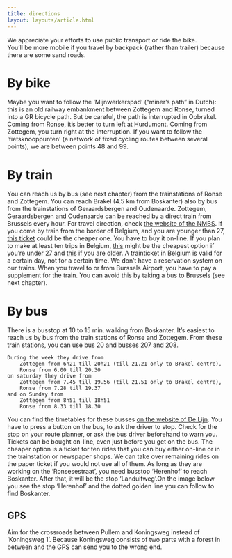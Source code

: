 ```yaml
---
title: directions
layout: layouts/article.html
---
```

We appreciate your efforts to use public transport or ride the bike.  
You’ll be more mobile if you travel by backpack (rather than trailer) because there are some sand roads.

# By bike
Maybe you want to follow the ‘Mijnwerkerspad’ (“miner’s path” in Dutch): this is an old railway embankment between Zottegem and Ronse, turned into a GR bicycle path. But be careful, the path is interrupted in Opbrakel. Coming from Ronse, it’s better to turn left at Hurdumont. Coming from Zottegem, you turn right at the interruption. If you want to follow the ‘fietsknooppunten’ (a network of fixed cycling routes between several points), we are between points 48 and 99.

# By train
You can reach us by bus (see next chapter) from the trainstations of Ronse and Zottegem. You can reach Brakel (4.5 km from Boskanter) also by bus from the trainstations of Geraardsbergen and Oudenaarde. Zottegem, Geraardsbergen and Oudenaarde can be reached by a direct train from Brussels every hour. 
For travel direction, check [the website of the NMBS](https://www.belgiantrain.be/en/travel-info/current/current-departure-times). 
If you come by train from the border of Belgium, and you are younger than 27, [this ticket](https://www.belgiantrain.be/en/tickets-and-railcards/gopass1) could be the cheaper one. You have to buy it on-line. 
If you plan to make at least ten trips in Belgium, [this](https://www.belgiantrain.be/en/tickets-and-railcards/gopass10) might be the cheapest option if you’re under 27 and [this](https://www.belgiantrain.be/en/tickets-and-railcards/railpass) if you are older. 
A trainticket in Belgium is valid for a certain day, not for a certain time. We don’t have a reservation system on our trains. 
When you travel to or from Burssels Airport, you have to pay a supplement for the train. You can avoid this by taking a bus to Brussels (see next chapter).

# By bus
There is a busstop at 10 to 15 min. walking from Boskanter. 
It’s easiest to reach us by bus from the train stations of Ronse and Zottegem. From these train stations, you can use bus 20 and busses 207 and 208.

    During the week they drive from
        Zottegem from 6h21 till 20h21 (till 21.21 only to Brakel centre),
        Ronse from 6.00 till 20.30
    on saturday they drive from
        Zottegem from 7.45 till 19.56 (till 21.51 only to Brakel centre),
        Ronse from 7.28 till 19.37
    and on Sunday from
        Zottegem from 8h51 till 18h51
        Ronse from 8.33 till 18.30

You  can find the timetables for these busses [on the website of De Lijn](https://www.delijn.be/en/). You have to press a button on the bus, to ask the driver to stop. Check for the stop on your route planner, or ask the bus driver beforehand to warn you. 
Tickets can be bought on-line, even just before you get on the bus. The cheaper option is a ticket for ten rides that you can buy either on-line or in the trainstation or newspaper shops. We can take over remaining rides on the paper ticket if you would not use all of them. 
As long as they are working on the ‘Ronsesestraat’, you need busstop ‘Herenhof’ to reach Boskanter. After that, it will be the stop ‘Landuitweg’.On the image below you see the stop ‘Herenhof’ and the dotted golden line you can follow to find Boskanter.

## GPS
Aim for the crossroads between Pullem and Koningsweg instead of ‘Koningsweg 1’. Because Koningsweg consists of two parts with a forest in between and the GPS can send you to the wrong end.
